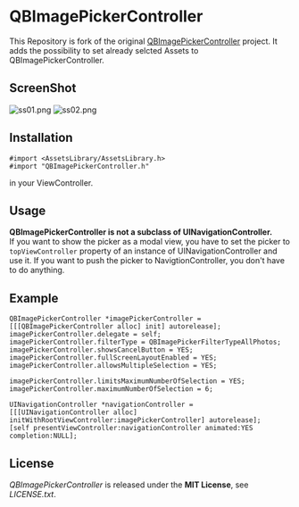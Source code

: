# QBImagePickerController
This Repository is fork of the original [QBImagePickerController](https://github.com/questbeat/QBImagePickerController) project. It adds the possibility to set already selcted Assets to QBImagePickerController.


## ScreenShot
![ss01.png](http://adotout.sakura.ne.jp/github/QBImagePickerController/ss01.png)
![ss02.png](http://adotout.sakura.ne.jp/github/QBImagePickerController/ss02.png)


## Installation
	#import <AssetsLibrary/AssetsLibrary.h>
	#import "QBImagePickerController.h"
in your ViewController.


## Usage
**QBImagePickerController is not a subclass of UINavigationController.**  
If you want to show the picker as a modal view, you have to set the picker to `topViewController` property of an instance of UINavigationController and use it.
If you want to push the picker to NavigtionController, you don't have to do anything.


## Example
	QBImagePickerController *imagePickerController = [[[QBImagePickerController alloc] init] autorelease];
	imagePickerController.delegate = self;
	imagePickerController.filterType = QBImagePickerFilterTypeAllPhotos;
	imagePickerController.showsCancelButton = YES;
	imagePickerController.fullScreenLayoutEnabled = YES;
	imagePickerController.allowsMultipleSelection = YES;

	imagePickerController.limitsMaximumNumberOfSelection = YES;
	imagePickerController.maximumNumberOfSelection = 6;

	UINavigationController *navigationController = [[[UINavigationController alloc] initWithRootViewController:imagePickerController] autorelease];
	[self presentViewController:navigationController animated:YES completion:NULL];


## License
*QBImagePickerController* is released under the **MIT License**, see *LICENSE.txt*.